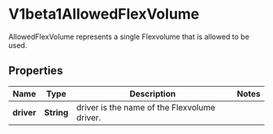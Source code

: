 

# V1beta1AllowedFlexVolume

AllowedFlexVolume represents a single Flexvolume that is allowed to be used.
## Properties

Name | Type | Description | Notes
------------ | ------------- | ------------- | -------------
**driver** | **String** | driver is the name of the Flexvolume driver. | 



